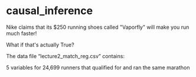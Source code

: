 # causal_inference

Nike claims that its $250 running shoes called "Vaporfly" will make you run much faster!

What if that's actually True?

The data file “lecture2_match_reg.csv” contains:

5 variables for 24,699 runners that qualified for and ran the same marathon
